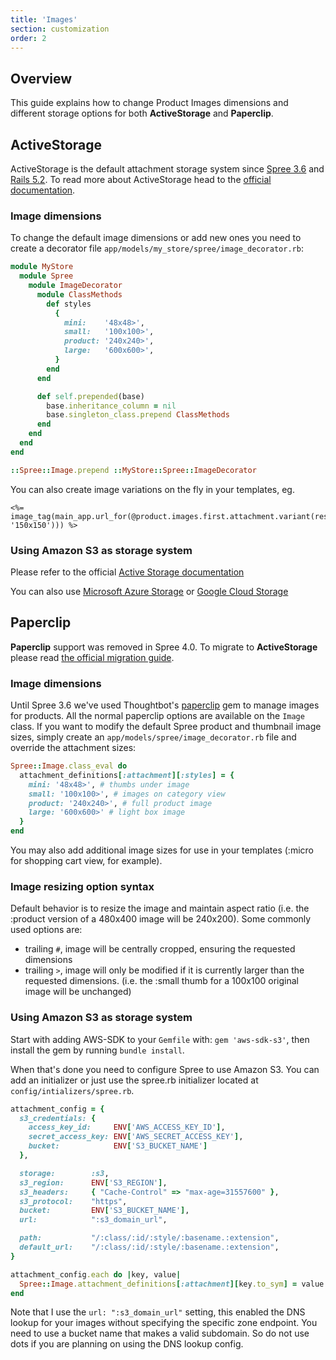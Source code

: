 ```yaml
---
title: 'Images'
section: customization
order: 2
---
```


## Overview

This guide explains how to change Product Images dimensions and different storage options for both **ActiveStorage** and **Paperclip**.

## ActiveStorage

ActiveStorage is the default attachment storage system since [Spree 3.6](https://guides.spreecommerce.org/release_notes/spree_3_6_0.html) and [Rails 5.2](https://guides.rubyonrails.org/5_2_release_notes.html).
To read more about ActiveStorage head to the [official documentation](https://edgeguides.rubyonrails.org/active_storage_overview.html).

### Image dimensions

To change the default image dimensions or add new ones you need to create a decorator file `app/models/my_store/spree/image_decorator.rb`:

```ruby
module MyStore
  module Spree
    module ImageDecorator
      module ClassMethods
        def styles
          {
            mini:    '48x48>',
            small:   '100x100>',
            product: '240x240>',
            large:   '600x600>',
          }
        end
      end

      def self.prepended(base)
        base.inheritance_column = nil
        base.singleton_class.prepend ClassMethods
      end
    end
  end
end

::Spree::Image.prepend ::MyStore::Spree::ImageDecorator
```

You can also create image variations on the fly in your templates, eg.

```erb
<%= image_tag(main_app.url_for(@product.images.first.attachment.variant(resize: '150x150'))) %>
```

### Using Amazon S3 as storage system

Please refer to the official [Active Storage documentation](https://guides.rubyonrails.org/active_storage_overview.html#amazon-s3-service)

You can also use [Microsoft Azure Storage](https://guides.rubyonrails.org/active_storage_overview.html#microsoft-azure-storage-service)
or [Google Cloud Storage](https://guides.rubyonrails.org/active_storage_overview.html#google-cloud-storage-service)

## Paperclip

**Paperclip** support was removed in Spree 4.0. To migrate to **ActiveStorage** please read [the official migration guide](https://github.com/thoughtbot/paperclip/blob/master/MIGRATING.md).

### Image dimensions

Until Spree 3.6 we've used Thoughtbot's
[paperclip](https://github.com/thoughtbot/paperclip) gem to manage
images for products. All the normal paperclip options are available on
the `Image` class. If you want to modify the default Spree product and
thumbnail image sizes, simply create an `app/models/spree/image_decorator.rb` file and override the attachment sizes:

```ruby
Spree::Image.class_eval do
  attachment_definitions[:attachment][:styles] = {
    mini: '48x48>', # thumbs under image
    small: '100x100>', # images on category view
    product: '240x240>', # full product image
    large: '600x600>' # light box image
  }
end
```

You may also add additional image sizes for use in your templates
(:micro for shopping cart view, for example).

### Image resizing option syntax

Default behavior is to resize the image and maintain aspect ratio (i.e.
the :product version of a 480x400 image will be 240x200). Some commonly
used options are:

- trailing `#`, image will be centrally cropped, ensuring the requested
  dimensions
- trailing `>`, image will only be modified if it is currently larger
  than the requested dimensions. (i.e. the :small thumb for a 100x100
  original image will be unchanged)

### Using Amazon S3 as storage system

Start with adding AWS-SDK to your `Gemfile` with: `gem 'aws-sdk-s3'`, then install the gem by running `bundle install`.

When that's done you need to configure Spree to use Amazon S3. You can add an initializer or just use the spree.rb initializer located at `config/intializers/spree.rb`.

```ruby
attachment_config = {
  s3_credentials: {
    access_key_id:     ENV['AWS_ACCESS_KEY_ID'],
    secret_access_key: ENV['AWS_SECRET_ACCESS_KEY'],
    bucket:            ENV['S3_BUCKET_NAME']
  },

  storage:        :s3,
  s3_region:      ENV['S3_REGION'],
  s3_headers:     { "Cache-Control" => "max-age=31557600" },
  s3_protocol:    "https",
  bucket:         ENV['S3_BUCKET_NAME'],
  url:            ":s3_domain_url",

  path:           "/:class/:id/:style/:basename.:extension",
  default_url:    "/:class/:id/:style/:basename.:extension",
}

attachment_config.each do |key, value|
  Spree::Image.attachment_definitions[:attachment][key.to_sym] = value
end

```

Note that I use the `url: ":s3_domain_url"` setting, this enabled the DNS lookup for your images without specifying the specific zone endpoint. You need to use a bucket name that makes a valid subdomain. So do not use dots if you are planning on using the DNS lookup config.
